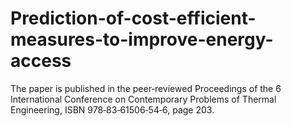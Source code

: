 # Prediction-of-cost-efficient-measures-to-improve-energy-access
The paper is published in the peer‐reviewed Proceedings of the 6 International Conference on Contemporary Problems of Thermal Engineering, ISBN 978‐83‐61506‐54‐6, page 203.
